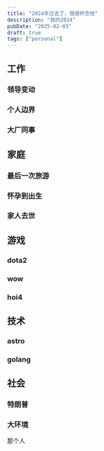 ```yaml
---
title: "2024年过去了，我很怀念他"
description: "我的2024"
pubDate: "2025-02-03"
draft: true
tags: ["personal"]
---
```

## 工作
### 领导变动
### 个人边界
### 大厂同事
## 家庭
### 最后一次旅游
### 怀孕到出生
### 家人去世
## 游戏
### dota2
### wow
### hoi4
## 技术
### astro
### golang
## 社会
### 特朗普
### 大环境
那个人